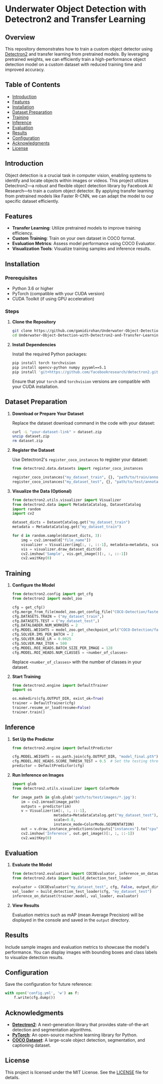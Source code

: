 # Underwater Object Detection with Detectron2 and Transfer Learning

## Overview

This repository demonstrates how to train a custom object detector using [Detectron2](https://github.com/facebookresearch/detectron2) and transfer learning from pretrained models. By leveraging pretrained weights, we can efficiently train a high-performance object detection model on a custom dataset with reduced training time and improved accuracy.

## Table of Contents

- [Introduction](#introduction)
- [Features](#features)
- [Installation](#installation)
- [Dataset Preparation](#dataset-preparation)
- [Training](#training)
- [Inference](#inference)
- [Evaluation](#evaluation)
- [Results](#results)
- [Configuration](#configuration)
- [Acknowledgments](#acknowledgments)
- [License](#license)

## Introduction

Object detection is a crucial task in computer vision, enabling systems to identify and locate objects within images or videos. This project utilizes Detectron2—a robust and flexible object detection library by Facebook AI Research—to train a custom object detector. By applying transfer learning from pretrained models like Faster R-CNN, we can adapt the model to our specific dataset efficiently.

## Features

- **Transfer Learning**: Utilize pretrained models to improve training efficiency.
- **Custom Training**: Train on your own dataset in COCO format.
- **Evaluation Metrics**: Assess model performance using COCO Evaluator.
- **Visualization Tools**: Visualize training samples and inference results.

## Installation

### Prerequisites

- Python 3.6 or higher
- PyTorch (compatible with your CUDA version)
- CUDA Toolkit (if using GPU acceleration)

### Steps

1. **Clone the Repository**

   ```bash
   git clone https://github.com/gamidirohan/Underwater-Object-Detection-with-Detectron2-and-Transfer-Learning.git
   cd Underwater-Object-Detection-with-Detectron2-and-Transfer-Learning
   ```

2. **Install Dependencies**

   Install the required Python packages:

   ```bash
   pip install torch torchvision
   pip install opencv-python numpy pyyaml==5.1
   pip install 'git+https://github.com/facebookresearch/detectron2.git'
   ```

   Ensure that your `torch` and `torchvision` versions are compatible with your CUDA installation.

## Dataset Preparation

1. **Download or Prepare Your Dataset**

   Replace the dataset download command in the code with your dataset:

   ```bash
   curl -L "your-dataset-link" > dataset.zip
   unzip dataset.zip
   rm dataset.zip
   ```

2. **Register the Dataset**

   Use Detectron2's `register_coco_instances` to register your dataset:

   ```python
   from detectron2.data.datasets import register_coco_instances

   register_coco_instances("my_dataset_train", {}, "path/to/train/annotations.json", "path/to/train/images")
   register_coco_instances("my_dataset_test", {}, "path/to/test/annotations.json", "path/to/test/images")
   ```

3. **Visualize the Data (Optional)**

   ```python
   from detectron2.utils.visualizer import Visualizer
   from detectron2.data import MetadataCatalog, DatasetCatalog
   import random
   import cv2

   dataset_dicts = DatasetCatalog.get("my_dataset_train")
   metadata = MetadataCatalog.get("my_dataset_train")

   for d in random.sample(dataset_dicts, 3):
       img = cv2.imread(d["file_name"])
       visualizer = Visualizer(img[:, :, ::-1], metadata=metadata, scale=0.5)
       vis = visualizer.draw_dataset_dict(d)
       cv2.imshow('Sample', vis.get_image()[:, :, ::-1])
       cv2.waitKey(0)
   ```

## Training

1. **Configure the Model**

   ```python
   from detectron2.config import get_cfg
   from detectron2 import model_zoo

   cfg = get_cfg()
   cfg.merge_from_file(model_zoo.get_config_file("COCO-Detection/faster_rcnn_R_50_FPN_3x.yaml"))
   cfg.DATASETS.TRAIN = ("my_dataset_train",)
   cfg.DATASETS.TEST = ("my_dataset_test",)
   cfg.DATALOADER.NUM_WORKERS = 2
   cfg.MODEL.WEIGHTS = model_zoo.get_checkpoint_url("COCO-Detection/faster_rcnn_R_50_FPN_3x.yaml")
   cfg.SOLVER.IMS_PER_BATCH = 2
   cfg.SOLVER.BASE_LR = 0.0025
   cfg.SOLVER.MAX_ITER = 500
   cfg.MODEL.ROI_HEADS.BATCH_SIZE_PER_IMAGE = 128
   cfg.MODEL.ROI_HEADS.NUM_CLASSES = <number_of_classes>
   ```

   Replace `<number_of_classes>` with the number of classes in your dataset.

2. **Start Training**

   ```python
   from detectron2.engine import DefaultTrainer
   import os

   os.makedirs(cfg.OUTPUT_DIR, exist_ok=True)
   trainer = DefaultTrainer(cfg)
   trainer.resume_or_load(resume=False)
   trainer.train()
   ```

## Inference

1. **Set Up the Predictor**

   ```python
   from detectron2.engine import DefaultPredictor

   cfg.MODEL.WEIGHTS = os.path.join(cfg.OUTPUT_DIR, "model_final.pth")
   cfg.MODEL.ROI_HEADS.SCORE_THRESH_TEST = 0.5  # Set the testing threshold
   predictor = DefaultPredictor(cfg)
   ```

2. **Run Inference on Images**

   ```python
   import glob
   from detectron2.utils.visualizer import ColorMode

   for image_path in glob.glob('path/to/test/images/*.jpg'):
       im = cv2.imread(image_path)
       outputs = predictor(im)
       v = Visualizer(im[:, :, ::-1],
                      metadata=MetadataCatalog.get("my_dataset_test"),
                      scale=0.8,
                      instance_mode=ColorMode.SEGMENTATION)
       out = v.draw_instance_predictions(outputs["instances"].to("cpu"))
       cv2.imshow('Inference', out.get_image()[:, :, ::-1])
       cv2.waitKey(0)
   ```

## Evaluation

1. **Evaluate the Model**

   ```python
   from detectron2.evaluation import COCOEvaluator, inference_on_dataset
   from detectron2.data import build_detection_test_loader

   evaluator = COCOEvaluator("my_dataset_test", cfg, False, output_dir="./output/")
   val_loader = build_detection_test_loader(cfg, "my_dataset_test")
   inference_on_dataset(trainer.model, val_loader, evaluator)
   ```

2. **View Results**

   Evaluation metrics such as mAP (mean Average Precision) will be displayed in the console and saved in the `output` directory.

## Results

Include sample images and evaluation metrics to showcase the model's performance. You can display images with bounding boxes and class labels to visualize detection results.

## Configuration

Save the configuration for future reference:

```python
with open('config.yml', 'w') as f:
    f.write(cfg.dump())
```

## Acknowledgments

- **[Detectron2](https://github.com/facebookresearch/detectron2)**: A next-generation library that provides state-of-the-art detection and segmentation algorithms.
- **[PyTorch](https://pytorch.org/)**: An open-source machine learning library for Python.
- **[COCO Dataset](https://cocodataset.org/#home)**: A large-scale object detection, segmentation, and captioning dataset.

## License

This project is licensed under the MIT License. See the [LICENSE](LICENSE) file for details.
